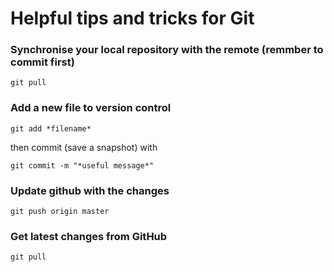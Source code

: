 # Helpful tips and tricks for Git

### Synchronise your local repository with the remote (remmber to commit first)

    git pull

### Add a new file to version control

    git add *filename*

then commit (save a snapshot) with

    git commit -m "*useful message*"
	
### Update github with the changes

    git push origin master
	
### Get latest changes from GitHub
    git pull